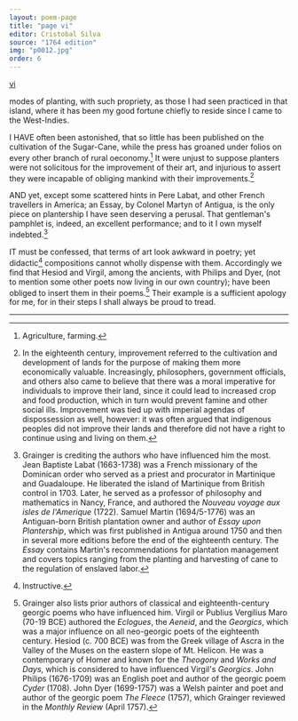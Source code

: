 ```yaml
---
layout: poem-page
title: "page vi"
editor: Cristobal Silva
source: "1764 edition"
img: "p0012.jpg"
order: 6
---
```



[vi]({{site.baseurl}}/images/{{page.img}})

modes of planting, with such propriety, as those I had seen practiced in that island, where it has been my good fortune chiefly to reside since I came to the West-Indies.

I HAVE often been astonished, that so little has been published on the cultivation of the Sugar-Cane, while the press has groaned under folios on every other branch of rural oeconomy.[^fvin1] It were unjust to suppose planters were not solicitous for the improvement of their art, and injurious to assert they were incapable of obliging mankind with their improvements.[^fvin2] 

AND yet, except some scattered hints in Pere Labat, and other French travellers in America; an Essay, by Colonel Martyn of Antigua, is the only piece on plantership I have seen deserving a perusal. That gentleman's pamphlet is, indeed, an excellent performance; and to it I own myself indebted.[^fvin3] 

IT must be confessed, that terms of art look awkward in poetry; yet didactic[^fvin4] compositions cannot wholly dispense with them. Accordingly we find that Hesiod and Virgil, among the ancients, with Philips and Dyer, (not to mention some other poets now living in our own country); have been obliged to insert them in their poems.[^fvin5] Their example is a sufficient apology for me, for in their steps I shall always be proud to tread.


[^fvin1]: Agriculture, farming.

[^fvin2]: In the eighteenth century, improvement referred to the cultivation and development of lands for the purpose of making them more economically valuable. Increasingly, philosophers, government officials, and others also came to believe that there was a moral imperative for individuals to improve their land, since it could lead to increased crop and food production, which in turn would prevent famine and other social ills. Improvement was tied up with imperial agendas of dispossession as well, however: it was often argued that indigenous peoples did not improve their lands and therefore did not have a right to continue using and living on them.  

[^fvin3]: Grainger is crediting the authors who have influenced him the most. Jean Baptiste Labat (1663-1738) was a French missionary of the Dominican order who served as a priest and procurator in Martinique and Guadaloupe. He liberated the island of Martinique from British control in 1703. Later, he served as a professor of philosophy and mathematics in Nancy, France, and authored the *Nouveau voyage aux isles de l'Amerique* (1722). Samuel Martin (1694/5-1776) was an Antiguan-born British plantation owner and author of *Essay upon Plantership*, which was first published in Antigua around 1750 and then in several more editions before the end of the eighteenth century. The *Essay* contains Martin's recommendations for plantation management and covers topics ranging from the planting and harvesting of cane to the regulation of enslaved labor. 

[^fvin4]: Instructive.  

[^fvin5]: Grainger also lists prior authors of classical and eighteenth-century georgic poems who have influenced him. Virgil or Publius Vergilius Maro (70-19 BCE) authored the *Eclogues*, the *Aeneid*, and the *Georgics*, which was a major influence on all neo-georgic poets of the eighteenth century. Hesiod (c. 700 BCE) was from the Greek village of Ascra in the Valley of the Muses on the eastern slope of Mt. Helicon. He was a contemporary of Homer and known for the *Theogony* and *Works and Days*, which is considered to have influenced Virgil's *Georgics*. John Philips (1676-1709) was an English poet and author of the georgic poem *Cyder* (1708). John Dyer (1699-1757) was a Welsh painter and poet and author of the georgic poem *The Fleece* (1757), which Grainger reviewed in the *Monthly Review* (April 1757).

---
